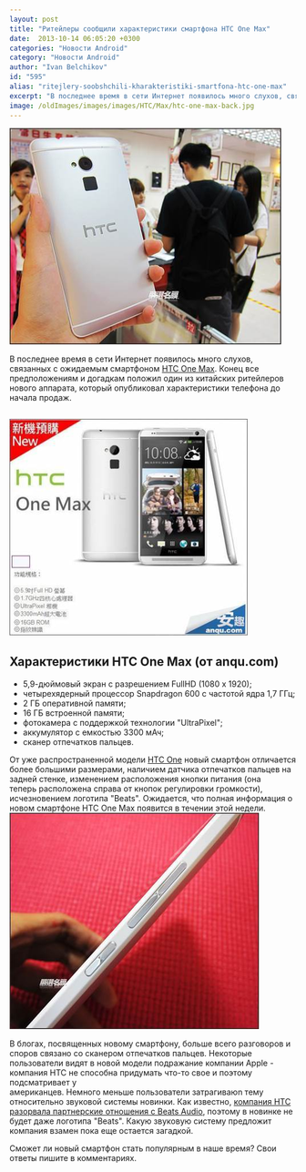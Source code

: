 ```yaml
---
layout: post
title: "Ритейлеры сообщили характеристики смартфона HTC One Max"
date:  2013-10-14 06:05:20 +0300
categories: "Новости Android"
category: "Новости Android"
author: "Ivan Belchikov"
id: "595"
alias: "ritejlery-soobshchili-kharakteristiki-smartfona-htc-one-max"
excerpt: "В последнее время в сети Интернет появилось много слухов, связанных с ожидаемым смартфоном HTC One Max. Конец все предположениям и догадкам положил один из китайских ритейлеров нового аппарата, который опубликовал характеристики телефона до начала продаж."
image: /oldImages/images/images/HTC/Max/htc-one-max-back.jpg
---
```

<img src="/oldImages/images/images/HTC/Max/htc-one-max-back.jpg" alt="Htc One Max" />

В последнее время в сети Интернет появилось много слухов, связанных с ожидаемым смартфоном <a href="index.php?option=com_content&amp;view=article&amp;id=563&amp;catid=8&amp;Itemid=102">HTC One Max</a>. Конец все предположениям и догадкам положил один из китайских ритейлеров нового аппарата, который опубликовал характеристики телефона до начала продаж.


<h2 ><img src="/oldImages/images/images/HTC/Max/htconemax.jpg" alt="Характеристики HTC One Max" /></h2>
<h2>Характеристики HTC One Max (от anqu.com)</h2>
<ul>
<li>5,9-дюймовый экран с разрешением FullHD (1080 x 1920);</li>
<li>четырехядерный процессор Snapdragon 600 с частотой ядра 1,7 ГГц;</li>
<li>2 ГБ оперативной памяти;</li>
<li>16 ГБ встроенной памяти;</li>
<li>фотокамера с поддержкой технологии "UltraPixel";</li>
<li>аккумулятор с емкостью 3300 мАч;</li>
<li>сканер отпечатков пальцев.</li>
</ul>
От уже распространенной модели <a href="index.php?option=com_content&amp;view=article&amp;id=288&amp;catid=8&amp;Itemid=102">HTC One</a> новый смартфон отличается более большими размерами, наличием датчика отпечатков пальцев на задней стенке, изменением расположения кнопки питания (она теперь расположена справа от кнопок регулировки громкости), исчезновением логотипа "Beats". Ожидается, что полная информация о новом смартфоне HTC One Max появится в течении этой недели.

<img src="/oldImages/images/images/HTC/Max/HTC-One-Max-side.jpg" alt="HTC One Max - вид сбоку" />

В блогах, посвященных новому смартфону, больше всего разговоров и споров связано со сканером отпечатков пальцев. Некоторые пользователи видят в новой модели подражание компании Apple - компания HTC не способна придумать что-то свое и поэтому подсматривает у американцев. Немного меньше пользователи затрагиваюn тему относительно звуковой системы новинки. Как известно, <a href="index.php?option=com_content&amp;view=article&amp;id=578&amp;catid=8&amp;Itemid=102">компания HTC разорвала партнерские отношения с Beats Audio</a>, поэтому в новинке не будет даже логотипа "Beats". Какую звуковую систему предложит компания взамен пока еще остается загадкой.

Сможет ли новый смартфон стать популярным в наше время? Свои ответы пишите в комментариях.

 
